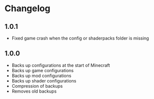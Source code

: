 # Changelog

## 1.0.1

- Fixed game crash when the config or shaderpacks folder is missing

## 1.0.0

- Backs up configurations at the start of Minecraft
- Backs up game configurations
- Backs up mod configurations
- Backs up shader configurations
- Compression of backups
- Removes old backups
